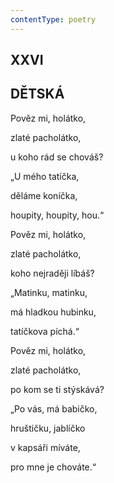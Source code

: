```yaml
---
contentType: poetry
---
```


<section>

## XXVI  

## DĚTSKÁ

Pověz mi, holátko,  

zlaté pacholátko,

u koho rád se chováš?

„U mého tatíčka,

děláme koníčka,

houpity, houpity, hou.“

Pověz mi, holátko,

zlaté pacholátko,

koho nejraději líbáš?

„Matinku, matinku,

má hladkou hubinku,

tatíčkova píchá.“

Pověz mi, holátko,

zlaté pacholátko,

po kom se ti stýskává?

„Po vás, má babičko,

hruštičku, jablíčko

v kapsáři míváte,

pro mne je chováte.“

</section>
